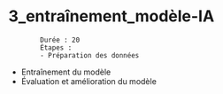# 3_entraînement_modèle-IA
            Durée : 20
            Étapes :
            - Préparation des données
- Entraînement du modèle
- Évaluation et amélioration du modèle
            